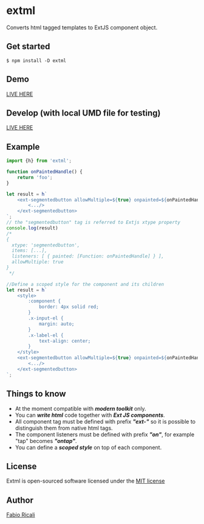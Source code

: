# extml
Converts html tagged templates to ExtJS component object.

## Get started
```
$ npm install -D extml
```

## Demo
<a target="_blank" href="https://fiddle.sencha.com/#view/editor&fiddle/3lv6">LIVE HERE</a>
## Develop (with local UMD file for testing)
<a target="_blank" href="https://fiddle.sencha.com/#fiddle/3sfr&view/editor">LIVE HERE</a>

## Example
```js
import {h} from 'extml';

function onPaintedHandle() {
    return 'foo';
}

let result = h`
    <ext-segmentedbutton allowMultiple=${true} onpainted=${onPaintedHandle}>
        <.../>
    </ext-segmentedbutton>
`;
// the "segmentedbutton" tag is referred to Extjs xtype property
console.log(result)
/*
{
  xtype: 'segmentedbutton',
  items: [...],
  listeners: [ { painted: [Function: onPaintedHandle] } ],
  allowMultiple: true
}
 */

//Define a scoped style for the component and its children
let result = h`
    <style>
        :component {
            border: 4px solid red;
        }
        .x-input-el {
            margin: auto;
        }
        .x-label-el {
            text-align: center;
        }
    </style>
    <ext-segmentedbutton allowMultiple=${true} onpainted=${onPaintedHandle}>
        <.../>
    </ext-segmentedbutton>
`;
```

## Things to know
- At the moment compatible with ***modern toolkit*** only.
- You can ***write html*** code together with ***Ext JS components***.
- All component tag must be defined with prefix ***"ext-"*** so it is possible to distinguish them from native html tags. 
- The component listeners must be defined with prefix ***"on"***, for example "tap" becomes ***"ontap"***.
- You can define a ***scoped style*** on top of each component.

## License
Extml is open-sourced software licensed under the <a target="_blank" href="http://opensource.org/licenses/MIT">MIT license</a>

## Author
<a target="_blank" href="http://rica.li">Fabio Ricali</a>
